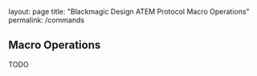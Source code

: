 layout: page
title: "Blackmagic Design ATEM Protocol Macro Operations"
permalink: /commands

## Macro Operations

TODO